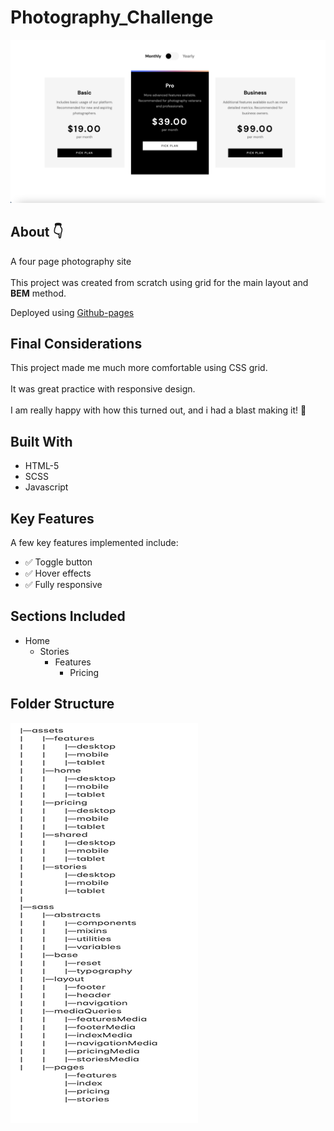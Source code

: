 # Photography_Challenge

![](assets/readme/photosnap-README-thumbnail.png)

## About :point_down:

A four page photography site  
<br>
This project was created from scratch using grid for the main layout and **BEM** method.
>
Deployed using [Github-pages](https://colinthedev.github.io/Photography_Challenge/)

## Final Considerations

This project made me much more comfortable using CSS grid.  
<br>
It was great practice with responsive design.
<br>
<br>
I am really happy with how this turned out, and i had a blast making it! :rocket:

## Built With 

* HTML-5
* SCSS
* Javascript

## Key Features

A few key features implemented include:
- :white_check_mark: Toggle button
- :white_check_mark: Hover effects
- :white_check_mark: Fully responsive

## Sections Included

- Home
  - Stories
    - Features
      - Pricing
      
## Folder Structure

![](assets/readme/photosnap-file-structure.png)
